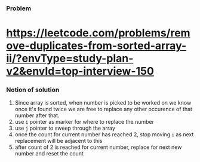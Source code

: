 ### Problem
# https://leetcode.com/problems/remove-duplicates-from-sorted-array-ii/?envType=study-plan-v2&envId=top-interview-150

### Notion of solution
1. Since array is sorted, when number is picked to be worked on we know once it's found twice we are free to replace any other occurence of that number after that.
2. use `i` pointer as marker for where to replace the number
3. use `j` pointer to sweep through the array
4. once the count for current number has reached 2, stop moving `i` as next replacement will be adjacent to this
5. after count of 2 is reached for current number, replace for next new number and reset the count